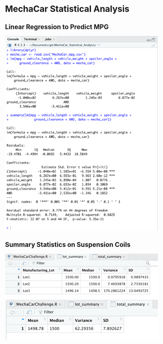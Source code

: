 # MechaCar Statistical Analysis

## Linear Regression to Predict MPG
<img src = "images/linear_regression_to_predict_mpg.png">



## Summary Statistics on Suspension Coils
<img src = "images/lot_summary.png">
<img src = "images/total_summary.png">
